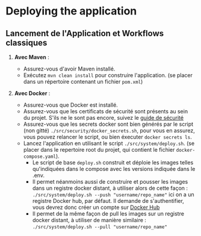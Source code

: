 # Deploying the application

## Lancement de l'Application et Workflows classiques

1. **Avec Maven** :

   - Assurez-vous d'avoir Maven installé.
   - Exécutez `mvn clean install` pour construire l'application. (se placer dans un répertoire contenant un fichier `pom.xml`)

2. **Avec Docker** :
   - Assurez-vous que Docker est installé.
   - Assurez-vous que les certificats de sécurité sont présents au sein du projet. S'ils ne le sont pas encore, suivez le [guide de sécurité](https://github.com/PROCOM-ERP/IMT-3A-PROCOM-ERP/tree/master/docs/security)
   - Assurez-vous que les secrets docker sont bien générés par le script (non gitté) `./src/security/docker_secrets.sh`, pour vous en assurez, vous pouvez relancer le script, ou bien éxecuter `docker secrets ls`.
   - Lancez l'application en utilisant le script `./src/system/deploy.sh`. (se placer dans le repertoire root du projet, qui contient le fichier `docker-compose.yaml`).
     - Le script de base `deploy.sh` construit et déploie les images telles qu'indiquées dans le compose avec les versions indiquée dans le .env.
     - Il permet néanmoins aussi de construire et pousser les images dans un registre docker distant, à utiliser alors de cette façon : `./src/system/deploy.sh --push "username/repo_name"` ici on a un registre Docker hub, par défaut.
       Il demande de s'authentifier, vous devrez donc créer un compte sur [Docker Hub](https://hub.docker.com)
     - Il permet de la même façon de pull les images sur un registre docker distant, à utiliser de manière similaire : `./src/system/deploy.sh --pull "username/repo_name"`
